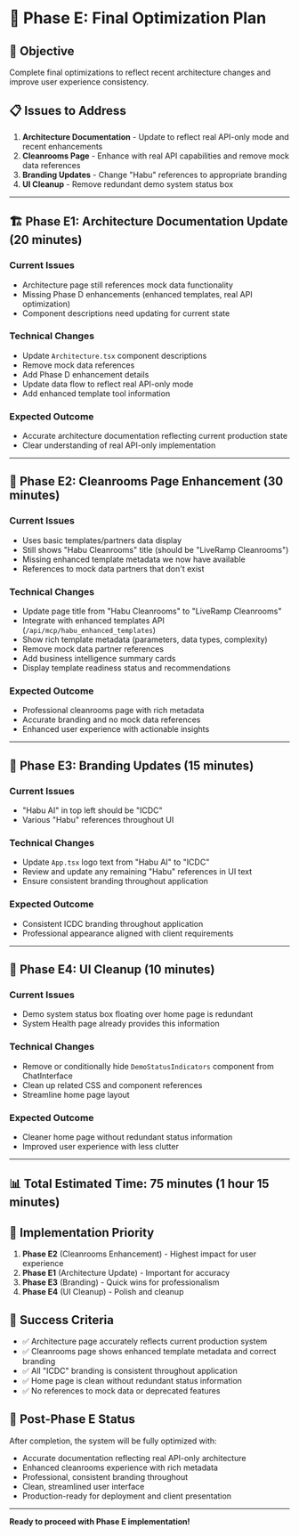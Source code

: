 # 🚀 Phase E: Final Optimization Plan

## 🎯 **Objective**
Complete final optimizations to reflect recent architecture changes and improve user experience consistency.

## 📋 **Issues to Address**
1. **Architecture Documentation** - Update to reflect real API-only mode and recent enhancements
2. **Cleanrooms Page** - Enhance with real API capabilities and remove mock data references
3. **Branding Updates** - Change "Habu" references to appropriate branding
4. **UI Cleanup** - Remove redundant demo system status box

---

## 🏗️ **Phase E1: Architecture Documentation Update (20 minutes)**

### **Current Issues**
- Architecture page still references mock data functionality
- Missing Phase D enhancements (enhanced templates, real API optimization)
- Component descriptions need updating for current state

### **Technical Changes**
- Update `Architecture.tsx` component descriptions
- Remove mock data references
- Add Phase D enhancement details
- Update data flow to reflect real API-only mode
- Add enhanced template tool information

### **Expected Outcome**
- Accurate architecture documentation reflecting current production state
- Clear understanding of real API-only implementation

---

## 🏢 **Phase E2: Cleanrooms Page Enhancement (30 minutes)**

### **Current Issues**
- Uses basic templates/partners data display
- Still shows "Habu Cleanrooms" title (should be "LiveRamp Cleanrooms")
- Missing enhanced template metadata we now have available
- References to mock data partners that don't exist

### **Technical Changes**
- Update page title from "Habu Cleanrooms" to "LiveRamp Cleanrooms"
- Integrate with enhanced templates API (`/api/mcp/habu_enhanced_templates`)
- Show rich template metadata (parameters, data types, complexity)
- Remove mock data partner references
- Add business intelligence summary cards
- Display template readiness status and recommendations

### **Expected Outcome**
- Professional cleanrooms page with rich metadata
- Accurate branding and no mock data references
- Enhanced user experience with actionable insights

---

## 🎨 **Phase E3: Branding Updates (15 minutes)**

### **Current Issues**
- "Habu AI" in top left should be "ICDC"
- Various "Habu" references throughout UI

### **Technical Changes**
- Update `App.tsx` logo text from "Habu AI" to "ICDC"
- Review and update any remaining "Habu" references in UI text
- Ensure consistent branding throughout application

### **Expected Outcome**
- Consistent ICDC branding throughout application
- Professional appearance aligned with client requirements

---

## 🧹 **Phase E4: UI Cleanup (10 minutes)**

### **Current Issues**
- Demo system status box floating over home page is redundant
- System Health page already provides this information

### **Technical Changes**
- Remove or conditionally hide `DemoStatusIndicators` component from ChatInterface
- Clean up related CSS and component references
- Streamline home page layout

### **Expected Outcome**
- Cleaner home page without redundant status information
- Improved user experience with less clutter

---

## 📊 **Total Estimated Time: 75 minutes (1 hour 15 minutes)**

## 🔧 **Implementation Priority**
1. **Phase E2** (Cleanrooms Enhancement) - Highest impact for user experience
2. **Phase E1** (Architecture Update) - Important for accuracy
3. **Phase E3** (Branding) - Quick wins for professionalism  
4. **Phase E4** (UI Cleanup) - Polish and cleanup

## 🎯 **Success Criteria**
- ✅ Architecture page accurately reflects current production system
- ✅ Cleanrooms page shows enhanced template metadata and correct branding
- ✅ All "ICDC" branding is consistent throughout application
- ✅ Home page is clean without redundant status information
- ✅ No references to mock data or deprecated features

## 🚀 **Post-Phase E Status**
After completion, the system will be fully optimized with:
- Accurate documentation reflecting real API-only architecture
- Enhanced cleanrooms experience with rich metadata
- Professional, consistent branding throughout
- Clean, streamlined user interface
- Production-ready for deployment and client presentation

---

**Ready to proceed with Phase E implementation!**